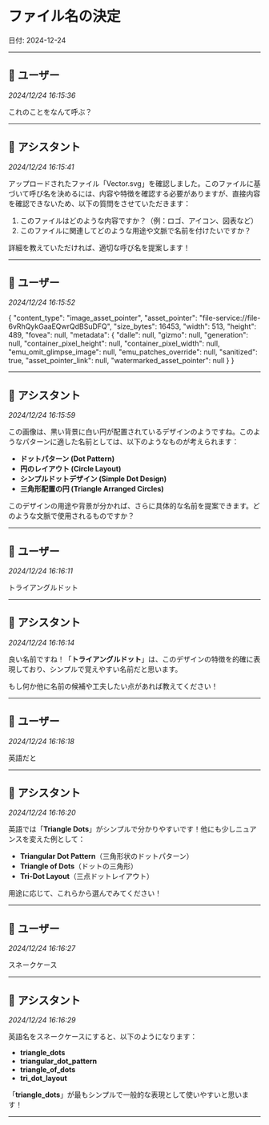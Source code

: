 # ファイル名の決定

日付: 2024-12-24

---

## 👤 ユーザー
*2024/12/24 16:15:36*

これのことをなんて呼ぶ？

---

## 🤖 アシスタント
*2024/12/24 16:15:41*

アップロードされたファイル「Vector.svg」を確認しました。このファイルに基づいて呼び名を決めるには、内容や特徴を確認する必要がありますが、直接内容を確認できないため、以下の質問をさせていただきます：

1. このファイルはどのような内容ですか？（例：ロゴ、アイコン、図表など）
2. このファイルに関連してどのような用途や文脈で名前を付けたいですか？

詳細を教えていただければ、適切な呼び名を提案します！

---

## 👤 ユーザー
*2024/12/24 16:15:52*

{
  "content_type": "image_asset_pointer",
  "asset_pointer": "file-service://file-6vRhQykGaaEQwrQdBSuDFQ",
  "size_bytes": 16453,
  "width": 513,
  "height": 489,
  "fovea": null,
  "metadata": {
    "dalle": null,
    "gizmo": null,
    "generation": null,
    "container_pixel_height": null,
    "container_pixel_width": null,
    "emu_omit_glimpse_image": null,
    "emu_patches_override": null,
    "sanitized": true,
    "asset_pointer_link": null,
    "watermarked_asset_pointer": null
  }
}

---

## 🤖 アシスタント
*2024/12/24 16:15:59*

この画像は、黒い背景に白い円が配置されているデザインのようですね。このようなパターンに適した名前としては、以下のようなものが考えられます：

- **ドットパターン (Dot Pattern)**
- **円のレイアウト (Circle Layout)**
- **シンプルドットデザイン (Simple Dot Design)**
- **三角形配置の円 (Triangle Arranged Circles)**

このデザインの用途や背景が分かれば、さらに具体的な名前を提案できます。どのような文脈で使用されるものですか？

---

## 👤 ユーザー
*2024/12/24 16:16:11*

トライアングルドット

---

## 🤖 アシスタント
*2024/12/24 16:16:14*

良い名前ですね！「**トライアングルドット**」は、このデザインの特徴を的確に表現しており、シンプルで覚えやすい名前だと思います。

もし何か他に名前の候補や工夫したい点があれば教えてください！

---

## 👤 ユーザー
*2024/12/24 16:16:18*

英語だと

---

## 🤖 アシスタント
*2024/12/24 16:16:20*

英語では「**Triangle Dots**」がシンプルで分かりやすいです！他にも少しニュアンスを変えた例として：

- **Triangular Dot Pattern**（三角形状のドットパターン）
- **Triangle of Dots**（ドットの三角形）
- **Tri-Dot Layout**（三点ドットレイアウト）

用途に応じて、これらから選んでみてください！

---

## 👤 ユーザー
*2024/12/24 16:16:27*

スネークケース

---

## 🤖 アシスタント
*2024/12/24 16:16:29*

英語名をスネークケースにすると、以下のようになります：

- **triangle_dots**
- **triangular_dot_pattern**
- **triangle_of_dots**
- **tri_dot_layout**

「**triangle_dots**」が最もシンプルで一般的な表現として使いやすいと思います！

---
